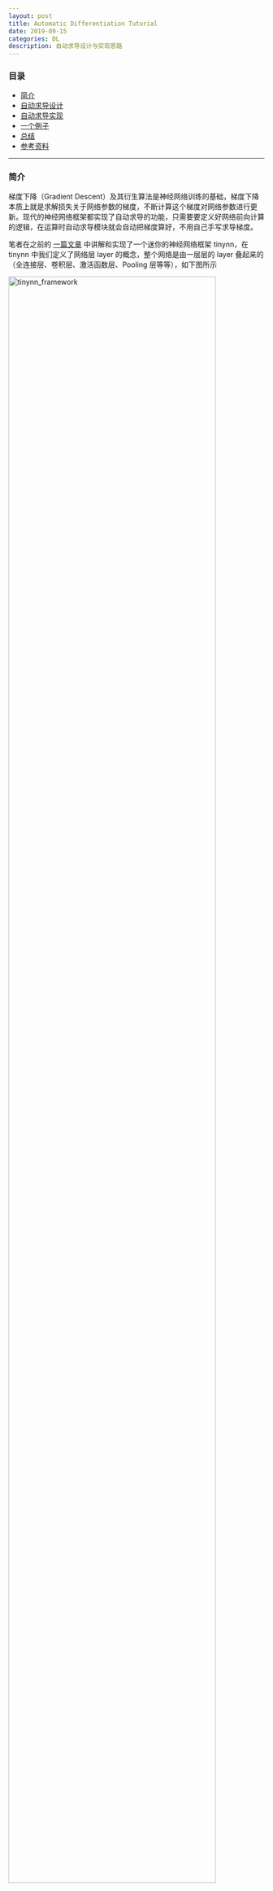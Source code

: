 ```yaml
---
layout: post
title: Automatic Differentiation Tutorial
date: 2019-09-15
categories: DL
description: 自动求导设计与实现思路
---
```




### 目录

- [简介](#简介)
- [自动求导设计](#自动求导设计)
- [自动求导实现](#自动求导实现)
- [一个例子](#一个例子)
- [总结](#总结)
- [参考资料](#参考资料)

---

### 简介

梯度下降（Gradient Descent）及其衍生算法是神经网络训练的基础，梯度下降本质上就是求解损失关于网络参数的梯度，不断计算这个梯度对网络参数进行更新。现代的神经网络框架都实现了自动求导的功能，只需要要定义好网络前向计算的逻辑，在运算时自动求导模块就会自动把梯度算好，不用自己手写求导梯度。

笔者在之前的 [一篇文章](<https://borgwang.github.io/dl/2019/08/18/tinynn.html>) 中讲解和实现了一个迷你的神经网络框架 tinynn，在 tinynn 中我们定义了网络层 layer 的概念，整个网络是由一层层的 layer 叠起来的（全连接层、卷积层、激活函数层、Pooling 层等等），如下图所示

<!--START figure-->
<div class="figure">
  <a href="/assets/Machine%20Learning/autograd_01.png" data-lightbox="tinynn_framework">
    <img src="/assets/Machine%20Learning/autograd_01.png" width="90%" alt="tinynn_framework" />
  </a>
</div>
<!--END figure-->

在实现的时候需要显示为每层定义好前向 forward 和反向 backward（梯度计算）的计算逻辑。从本质上看 这些 layer 其实是一组基础算子的组合，而这些基础算子（加减乘除、矩阵变换等等）的导函数本身都比较简单，如果能够**将这些基础算子的导函数写好，同时把不同算子之间连接逻辑记录（计算依赖图）下来，那么这个时候就不再需要自己写反向了，只需要计算损失，然后从损失函数开始，让梯度自己用预先定义好的导函数，沿着计算图反向流动即可以得到参数的梯度**，这个就是自动求导的核心思想。tinynn 中之所有 layer 这个概念，一方面是符合我们直觉上的理解，另一方面是为了在没有自动求导的情况下方便实现。有了自动求导，我们可以抛开 layer 这个概念，神经网络的训练可以抽象为定义好一个网络的计算图，然后让数据前向流动，让梯度自动反向流动（ TensorFlow 这个名字起得相当有水准）。

我们可以看看 PyTorch 的一小段核心的训练代码（来源[官方文档 MNIST 例子](https://github.com/pytorch/examples/blob/master/mnist/main.py)）

```python
for batch_idx, (data, target) in enumerate(train_loader):
    data, target = data.to(device), target.to(device)
    optimizer.zero_grad()  # 初始化梯度
    output = model(data)  # 从 data 到 output 的计算图
    loss = F.nll_loss(output, target) # 从 output 到 loss 的计算图
    loss.backward()  # 梯度从 loss 开始反向流动
    optimizer.step()  # 使用梯度对参数更新
```

可以看到 PyTorch 的基本思路和我们上面描述的是一致的，定义好计算图 -> forward 得到损失 -> 梯度反向流动。

<br>

### 自动求导设计

知道了自动求导的基本流程之后，我们考虑如何来实现。先考虑没有自动求导，为每个运算手动写 backward 的情况，在这种情况下我们实际上定义了两个计算图，一个前向一个反向，考虑最简单的线性回归的运算 $$WX + B$$，其计如下所示。

<!--START figure-->
<div class="figure">
  <a href="/assets/Machine%20Learning/autograd_02.png">
    <img src="/assets/Machine%20Learning/autograd_02.png" alt="compute_graph" />
  </a>
</div>
<!--END figure-->

可以看到这两个计算图的结构实际上是一样的，只是在前向流动的是计算的中间结果，反向流动的是梯度，以及中间的运算反向的时候是导数运算。实际上我们可以把两者结合到一起，只定义一次前向计算图，让反向计算图自动生成

<!--START figure-->
<div class="figure">
  <a href="/assets/Machine%20Learning/autograd_03.png">
    <img src="/assets/Machine%20Learning/autograd_03.png" width="50%" alt="compute_graph2" />
  </a>
</div>
<!--END figure-->

从实现的角度看，如果我们不需要自动求导，那么网络框架中的 Tensor 类只需要对 Tensor 运算符有定义，能够进行数值运算（tinynn 中就简单的使用 ndarray 作为 Tensor 的实现）。但如果要实现自动求导，那么 Tensor 类需要额外做几件事：

1. 增加一个梯度的变量保存当前 tensor 的梯度
2. 保存当前 tensor 依赖的 tensor（如上图中 $$O_1$$ 依赖于 $$X, W$$）
3. 保存下对各个依赖 tensor 的导函数（这个导函数的作用是将当前 tensor 的梯度传到依赖的 tensor 上）

<br>

### 自动求导实现

我们按照上面的分析开始实现 Tensor 类如下，初始化方法中首先把 tensor 的值保存下来，然后有一个 `requires_grad` 的 bool 变量表明这个 tensor 是不是需要求梯度，还有一个 dependency 的列表用于保存该 tensor 依赖的 tensor 以及对于他们的导函数。

`zero_grad()` 方法比较简单，将当前 tensor 的梯度设置为 0，防止梯度的累加。自动求导从调用计算图的最后一个节点 tensor 的 `backward()` 方法开始（在神经网络中这个节点一般是 loss）。`backward()` 方法主要流程为

- 确保改 tensor 确实需要求导 `self.requires_grad == True`
- 将从上个 tensor 传进来的梯度加到自身梯度上，如果没有（反向求导的起点 tensor），则将梯度初始化为 1.0
- **对每一个依赖的 tensor 运行保存下来的导函数，计算传播到依赖 tensor 的梯度，然后调用依赖 tensor 的 `backward()` 方法**。可以看到这其实就是 Depth-First Search 计算图的节点

```python
def as_tensor(obj):
    if not isinstance(obj, Tensor):
        obj = Tensor(obj)
    return obj


class Tensor:

    def __init__(self, values, requires_grad=False, dependency=None):
        self._values = np.array(values)
        self.shape = self.values.shape

        self.grad = None
        if requires_grad:
            self.zero_grad()
        self.requires_grad = requires_grad

        if dependency is None:
            dependency = []
        self.dependency = dependency

    @property
    def values(self):
        return self._values

    @values.setter
    def values(self, new_values):
        self._values = np.array(new_values)
        self.grad = None

    def zero_grad(self):
        self.grad = np.zeros(self.shape)

    def backward(self, grad=None):
        assert self.requires_grad, "Call backward() on a non-requires-grad tensor."
        grad = 1.0 if grad is None else grad
        grad = np.array(grad)

        # accumulate gradient
        self.grad += grad

        # propagate the gradient to its dependencies
        for dep in self.dependency:
            grad_for_dep = dep["grad_fn"](grad)
            dep["tensor"].backward(grad_for_dep)
```

可能看到这里读者可能会疑问，一个 tensor 依赖的 tensor 和对他们的导函数（也就是 `dependency` 里面的东西）从哪里来？似乎没有哪一个方法在做保存依赖这件事。

假设我们可能会这样使用我们的 Tensor 类

```python
W = Tensor([[1], [3]], requires_grad=True)  # 2x1 tensor
X = Tensor([[1, 2], [3, 4], [5, 6], [7, 8]], requires_grad=True)  # 4x2 tensor
O = X @ W  # suppose to be a 4x1 tensor
```

如何让 `X` 和 `W` 完成矩阵乘法输出正确的 `O` 的同时，让 `O` 能记下他依赖于 `W` 和 `X` 呢？答案是**重载运算符**。

```python
class Tensor:
    # ...
    def __matmul__(self, other):
        # 1. calculate forward values
        values = self.values @ other.values

        # 2. if output tensor requires_grad
        requires_grad = ts1.requires_grad or ts2.requires_grad

        # 3. build dependency list
        dependency = []
        if self.requires_grad:
            # O = X @ W
            # D_O / D_X = grad @ W.T
            def grad_fn1(grad):
            	return grad @ other.values.T
            dependency.append(dict(tensor=self, grad_fn=grad_fn1))
        if other.requires_grad:
            # O = X @ W
            # D_O / D_W = X.T @ grad
			def grad_fn2(grad):
            	return self.values.T @ grad
            dependency.append(dict(tensor=other, grad_fn=grad_fn2))
        return Tensor(values, requires_grad, dependency)
    # ...
```

关于 Python 中如何重载运算符这里不展开，读者有兴趣可以参考官方文档或者[这篇文章](https://rszalski.github.io/magicmethods/)。基本上在 Tensor 类内定义了 `__matmul__` 这个方法后，实际上是重载了矩阵乘法运算符 `@` （Python 3.5 以上支持） 。当运行 `X @ W` 时会自动调用 `X` 的 `__matmul__` 方法。

这个方法里面做了三件事：

1. 计算矩阵乘法结果（这个是必须的）

2. 确定是否需要新生成的 tensor 是否需要梯度，这个由两个操作数决定。比如在这个例子中，如果 `W` 或者 `X` 需要梯度，那么生成的 `O`也是需要计算梯度的（这样才能够计算 `W` 或者 `X` 的梯度）

3. 建立 tensor 的依赖列表

   自动求导中最关键的部分就是在这里了，还是以 `O = X @ W` 为例子，这里我们会先检查是否 `X`需要计算梯度，如果需要，我们需要把导函数 `D_O / D_X` 定义好，保存下来；同样的如果 `W` 需要梯度，我们将 `D_O / D_W` 定义好保存下来。最后生成一个 dependency 列表保存着在新生成的 tensor `O` 中。

然后我们再回顾前面讲的 `backward()`方法，`backward()` 方法会遍历 tensor 的 dependency ，将用保存的 grad_fn 计算要传给依赖 tensor 的梯度，然后调用依赖 tensor 的 `backward()` 方法将梯度传递下去，从而实现了梯度在整个计算图的流动。

```python
grad_for_dep = dep["grad_fn"](grad)
dep["tensor"].backward(grad_for_dep)
```

自动求导讲到这里其实已经基本没有什么新东西，剩下的工作就是以类似的方法大量地重载各种各样的运算符，使其能够 cover 住大部分所需要的操作（基本上照着 NumPy 的接口都给重载一次就差不多了 🤨）。无论你定义了多复杂的运算，只要重载了相关的运算符，就都能够自动求导了，再也不用自己写梯度了。


<br>

### 一个例子

大量的重载运算符的工作在文章里就不贴上来了（过程不怎么有趣），我写在了一个 notebook 上，大家有兴趣可以去看看 [borgwang/toys/ml-autograd](https://github.com/borgwang/toys/tree/master/ml-autograd)。在这个 notebook 里面重载了实现一个简单的线性回归需要的几种运算符，以及一个线性回归的例子。这里把例子和结果贴上来

```python
# training data
x = Tensor(np.random.normal(0, 1.0, (100, 3)))
coef = Tensor(np.random.randint(0, 10, (3,)))
y = x * coef - 3

params = {
    "w": Tensor(np.random.normal(0, 1.0, (3, 3)), requires_grad=True),
    "b": Tensor(np.random.normal(0, 1.0, 3), requires_grad=True)
}

learng_rate = 3e-4
loss_list = []
for e in range(101):
    # set gradient to zero
    for param in params.values():
        param.zero_grad()

    # forward
    predicted = x @ params["w"] + params["b"]
    err = predicted - y
    loss = (err * err).sum()

    # backward automatically
    loss.backward()

    # updata parameters (gradient descent)
    for param in params.values():
        param -= learng_rate * param.grad

    loss_list.append(loss.values)
    if e % 10 == 0:
        print("epoch-%i \tloss: %.4f" % (e, loss.values))
```

```
epoch-0 	loss: 8976.9821
epoch-10 	loss: 2747.4262
epoch-20 	loss: 871.4415
epoch-30 	loss: 284.9750
epoch-40 	loss: 95.7080
epoch-50 	loss: 32.9175
epoch-60 	loss: 11.5687
epoch-70 	loss: 4.1467
epoch-80 	loss: 1.5132
epoch-90 	loss: 0.5611
epoch-100 	loss: 0.2111
```

<!--START figure-->
<div class="figure">
  <a href="/assets/Machine%20Learning/autograd_05.png">
    <img src="/assets/Machine%20Learning/autograd_05.png" width="60%" alt="autograd_lr_result" />
  </a>
</div>
<!--END figure-->

接口和 PyTorch 相似，在每个循环里面首先将参数梯度设为 0 ，然后定义计算图，然后从 loss 开始反向传播，最后更新参数。从结果可以看到 loss 随着训练进行非常漂亮地下降，说明我们的自动求导按照我们的设想 work 了。

<br>

### 总结

本文实现了讨论了自动求导的设计思路和整个过程是怎么运作的。总结起来：自动求导就是在定义了一个有状态的计算图，该计算图上的节点不仅保存了节点的前向运算，还保存了反向计算所需的上下文信息。利用上下文信息，通过图遍历让梯度在图中流动，实现自动求节点梯度。

我们通过重载运算符实现了一个支持自动求导的 Tensor 类，用一个简单的线性回归 demo 测试了自动求导。当然这只是最基本的能实现自动求导功能的 demo，从实现的角度上看还有很多需要优化的地方（内存开销、运算速度等），笔者有空会继续深入研究，读者如果有兴趣也可以自行查阅相关资料。Peace out. 🤘

<br>

### 参考资料

- [PyTorch Doc](https://pytorch.org/docs/stable/index.html)
- [PyTorch Autograd Explained - In-depth Tutorial](https://www.youtube.com/watch?v=MswxJw-8PvE)
- [joelgrus/autograd](https://github.com/joelgrus/autograd)
- [Automatic Differentiation in Machine Learning: a Survey](http://jmlr.org/papers/volume18/17-468/17-468.pdf)

<br><br>
